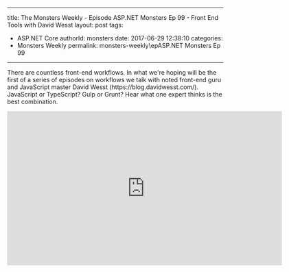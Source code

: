 
---
title: The Monsters Weekly - Episode ASP.NET Monsters Ep 99 -  Front End Tools with David Wesst
layout: post
tags: 
  - ASP.NET Core
authorId: monsters
date: 2017-06-29 12:38:10
categories:
  - Monsters Weekly
permalink: monsters-weekly\epASP.NET Monsters Ep 99
---

<p>There are countless front-end workflows. In what we're hoping will be the first of a series of episodes on workflows we talk with noted front-end guru and JavaScript master David Wesst&nbsp;(https://blog.davidwesst.com/). JavaScript or TypeScript? Gulp or Grunt? Hear what one expert thinks is the best combination.&nbsp;</p> 


<iframe src='https://channel9.msdn.com/Series/aspnetmonsters/ASPNET-Monsters-Ep-99-Front-End-Tools-with-David-Wesst/player' width='640' height='360' allowFullScreen frameBorder='0'></iframe>
